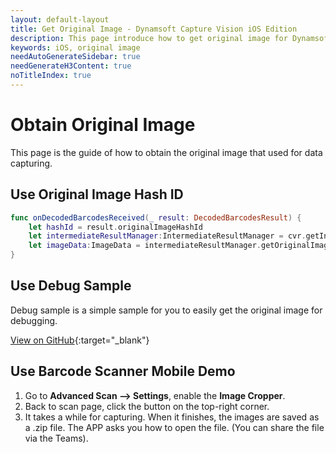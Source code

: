 ```yaml
---
layout: default-layout
title: Get Original Image - Dynamsoft Capture Vision iOS Edition
description: This page introduce how to get original image for Dynamsoft Capture Vision iOS Edition.
keywords: iOS, original image
needAutoGenerateSidebar: true
needGenerateH3Content: true
noTitleIndex: true
---
```


# Obtain Original Image

This page is the guide of how to obtain the original image that used for data capturing.

## Use Original Image Hash ID

```swift
func onDecodedBarcodesReceived(_ result: DecodedBarcodesResult) {
    let hashId = result.originalImageHashId
    let intermediateResultManager:IntermediateResultManager = cvr.getIntermediateResultManager()
    let imageData:ImageData = intermediateResultManager.getOriginalImage(hashId)!
}
```

## Use Debug Sample

Debug sample is a simple sample for you to easily get the original image for debugging.

[View on GitHub](https://github.com/Dynamsoft/barcode-reader-mobile-samples/tree/main/ios/FoundationalAPISamples/Debug){:target="_blank"}

## Use Barcode Scanner Mobile Demo

1. Go to **Advanced Scan --> Settings**, enable the **Image Cropper**.
2. Back to scan page, click the button on the top-right corner.
3. It takes a while for capturing. When it finishes, the images are saved as a .zip file. The APP asks you how to open the file. (You can share the file via the Teams).
